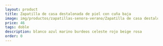 ```yaml
---
layout: product
title: Zapatilla de casa destalonada de piel con cuña baja  
image: img/productos/zapatillas-senora-verano/Zapatilla de casa destalonada de piel con cuña baja  =46 =doble=blanco azul marino burdeos celeste rojo beige rosa.webp
price: 46 
tags: doble
description: blanco azul marino burdeos celeste rojo beige rosa
order: 0
---
```

